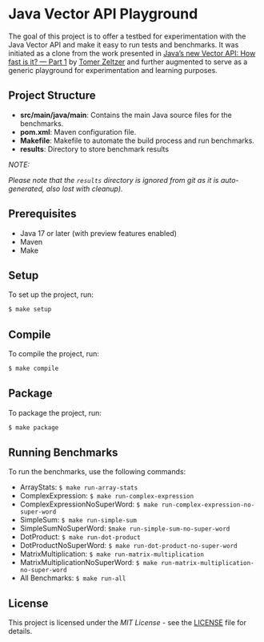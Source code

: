 # Java Vector API Playground

The goal of this project is to offer a testbed for experimentation with the Java Vector API and make it easy to run tests and benchmarks. It was initiated as a clone from the work presented in [Java’s new Vector API: How fast is it? — Part 1](https://medium.com/@tomerr90/javas-new-vector-api-how-fast-is-it-part-1-1b4c2b573610) by [Tomer Zeltzer](https://github.com/tomerr90) and further augmented to serve as a generic playground for experimentation and learning purposes.

## Project Structure

- **src/main/java/main**: Contains the main Java source files for the benchmarks.
- **pom.xml**: Maven configuration file.
- **Makefile**: Makefile to automate the build process and run benchmarks.
- **results**: Directory to store benchmark results 


*NOTE:* 

_Please note that the `results` directory is ignored from git as it is auto-generated, also lost with cleanup)._

## Prerequisites

- Java 17 or later (with preview features enabled)
- Maven
- Make

## Setup

To set up the project, run:

```sh
$ make setup
```

## Compile

To compile the project, run:

```sh
$ make compile
```

## Package

To package the project, run:

```sh
$ make package
```

## Running Benchmarks

To run the benchmarks, use the following commands:  
- ArrayStats: ```$ make run-array-stats```
- ComplexExpression: ```$ make run-complex-expression```
- ComplexExpressionNoSuperWord: ```$ make run-complex-expression-no-super-word```
- SimpleSum: ```$ make run-simple-sum```
- SimpleSumNoSuperWord: ```$make run-simple-sum-no-super-word```
- DotProduct: ```$ make run-dot-product```
- DotProductNoSuperWord: ```$ make run-dot-product-no-super-word```
- MatrixMultiplication: ```$ make run-matrix-multiplication```
- MatrixMultiplicationNoSuperWord: ```$ make run-matrix-multiplication-no-super-word```
- All Benchmarks: ```$ make run-all```

## License

This project is licensed under the _MIT License_ - see the [LICENSE](LICENSE) file for details.